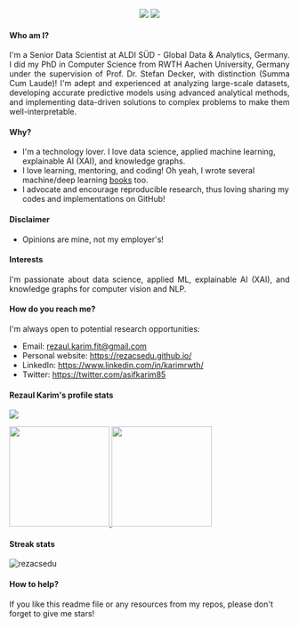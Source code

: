 <p align="center">
  <a href="https://www.linkedin.com/in/karimrwth/" target="_blank"><img src="https://img.shields.io/badge/Linkedin-Follow%20Reza-blue?logo=linkedin" /></a>
  <a href="https://rezacsedu.github.io/" target="_blank"></a>
  <a href="https://twitter.com/intent/follow?screen_name=asifkarim85" target="_blank"><img src="https://img.shields.io/twitter/follow/asifkarim85?style=social"/></a>
</p>

#### Who am I?
<div align="justify">
I'm a Senior Data Scientist at ALDI SÜD - Global Data & Analytics, Germany. I did my PhD in Computer Science from RWTH Aachen University, Germany under the supervision of Prof. Dr. Stefan Decker, with distinction (Summa Cum Laude)! I'm adept and experienced at analyzing large-scale datasets, developing accurate predictive models using advanced analytical methods, and implementing data-driven solutions to complex problems to make them well-interpretable. 
</div>

#### Why?
- I'm a technology lover. I love data science, applied machine learning, explainable AI (XAI), and knowledge graphs. 
- I love learning, mentoring, and coding! Oh yeah, I wrote several machine/deep learning [books](https://www.amazon.com/s?k=Md.+Rezaul+Karim&ref=nb_sb_noss) too.
- I advocate and encourage reproducible research, thus loving sharing my codes and implementations on GitHub! 

#### Disclaimer
- Opinions are mine, not my employer's! 

#### Interests
<div align="justify">
I'm passionate about data science, applied ML, explainable AI (XAI), and knowledge graphs for computer vision and NLP.
</div>

#### How do you reach me?
I'm always open to potential research opportunities: 

- Email: rezaul.karim.fit@gmail.com
- Personal website: https://rezacsedu.github.io/ 
- LinkedIn: https://www.linkedin.com/in/karimrwth/ 
- Twitter: https://twitter.com/asifkarim85 

#### Rezaul Karim's profile stats
<p align="left"><img src="https://profile-counter.glitch.me/rezacsedu/count.svg" /></p>

<p align="left">
<a href="https://github.com/rezacsedu">
  <img height="180em" src="https://github-readme-stats-eight-theta.vercel.app/api?username=rezacsedu&show_icons=true&theme=algolia&include_all_commits=true&count_private=false"/>
 <img height="180em" src="https://github-readme-stats-eight-theta.vercel.app/api/top-langs/?username=rezacsedu&hide_progress=true&size_weight=0.5&count_weight=0.5&theme=algolia"/>
</a>
</p>

#### Streak stats
<img src="https://github-readme-streak-stats.herokuapp.com/?user=rezacsedu&theme=dark" alt="rezacsedu"/> 

#### How to help? 

<div align="left">  
If you like this readme file or any resources from my repos, please don't forget to give me stars!  
</div> 
